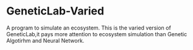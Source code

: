 # GeneticLab-Varied
A program to simulate an ecosystem.
This is the varied version of GeneticLab,it pays more attention to ecosystem simulation than Genetic Algotirhm and Neural Network.